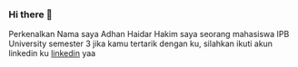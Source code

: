 ### Hi there 👋
Perkenalkan Nama saya Adhan Haidar Hakim 
saya seorang mahasiswa IPB University semester 3 
jika kamu tertarik dengan ku, silahkan ikuti akun linkedin ku [linkedin](https://www.linkedin.com/in/adhan-haidar-53639b240/) yaa
<!--

<p align="left">
<a href="https://github.com/haidarhakim">
  <img height="180em" src="https://github-readme-stats-eight-theta.vercel.app/api?username=haidarhakim&show_icons=true&theme=algolia&include_all_commits=true&count_private=true"/>
  <img height="180em" src="https://github-readme-stats-eight-theta.vercel.app/api/top-langs/?username=haidarhakim&layout=compact&langs_count=8&theme=algolia"/>
</a>
</p>

- 🔭 I’m currently working on ...
- 🌱 I’m currently learning ...
- 👯 I’m looking to collaborate on ...
- 🤔 I’m looking for help with ...
- 💬 Ask me about ...
- 📫 How to reach me: ...
- 😄 Pronouns: ...
- ⚡ Fun fact: ...
-->
